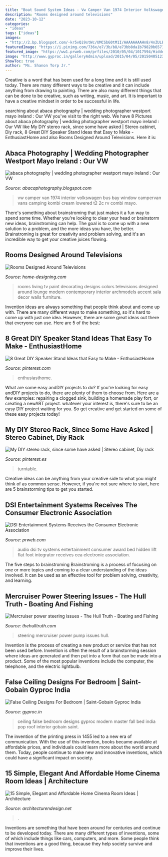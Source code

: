 ```yaml
---
title: "Boat Sound System Ideas - Vw Camper Van 1974 Interior Volkswagen Bus Bay Window Campervan Vans Camping Kombi Cream Lowered T2 2c Rv Combi Mayo"
description: "Rooms designed around televisions"
date: "2023-10-12"
categories:
- "ideas"
tags: ["ideas"]
images:
- "http://2.bp.blogspot.com/-kr5vQi9stWc/UMCSbG0tM1I/AAAAAAAAHn8/4nZULBkD82s/s1600/vw+camper+van%252C+bay+window%252C+1974%252C+vw+camper+van+interior%252C+cream+and+white+vw+late+bay+with+red+leather+interior%252C+vw+camper+lowered-2.jpg"
featuredImage: "https://i.pinimg.com/736x/e7/3b/b8/e73bb8da1b79820b6571e4bc0668cfff--speaker-stands-racks.jpg"
featured_image: "https://ww1.prweb.com/prfiles/2010/05/04/1017594/HiddenTVmotorizedlift.jpg"
image: "http://www.gyproc.in/galleryAdmin/upload/2015/04/05/20150405123422-ec711061.jpg"
ShowToc: true
author: "Ms. Shanon Torp Jr."
---
```



Creative is a word that has been used for a long time and it is still used today. There are many different ways to be creative and it can include anything from drawing to painting. There are also many different things that can be done to be creative, such as writing, music, and art. It is important to have a creative mindset in order to be successful in life.

	

		
searching about abaca photography | wedding photographer westport mayo ireland : Our VW you've visit to the right web. We have 8 Pictures about abaca photography | wedding photographer westport mayo ireland : Our VW like My DIY stereo rack, since some have asked | Stereo cabinet, Diy rack, 8 Great DIY Speaker Stand Ideas that Easy to Make - EnthusiastHome and also Rooms Designed Around Televisions. Here it is:
		
    
## Abaca Photography | Wedding Photographer Westport Mayo Ireland : Our VW

<img loading=lazy src="http://2.bp.blogspot.com/-kr5vQi9stWc/UMCSbG0tM1I/AAAAAAAAHn8/4nZULBkD82s/s1600/vw+camper+van%252C+bay+window%252C+1974%252C+vw+camper+van+interior%252C+cream+and+white+vw+late+bay+with+red+leather+interior%252C+vw+camper+lowered-2.jpg" onerror="this.onerror=null;this.src='https://tse1.mm.bing.net/th?id=OIP.WWMe3yyy5lIzGmuHbDhhxAHaE7&amp;pid=15.1';" alt="abaca photography | wedding photographer westport mayo ireland : Our VW">

_Source: abacaphotography.blogspot.com_

>vw camper van 1974 interior volkswagen bus bay window campervan vans camping kombi cream lowered t2 2c rv combi mayo. 

	

There's something about brainstroming that just makes it a fun way to spend some time. Whether you're looking to clear your head or brainstorm new ideas, brainstroming can help. The goal is to come up with a new solution to a problem, and the more ideas you have, the better. Brainstroming is great for creativity and problem solving, and it's an incredible way to get your creative juices flowing.

    
## Rooms Designed Around Televisions

<img loading=lazy src="http://cdn.home-designing.com/wp-content/uploads/2010/04/7-living-rooms-by-archmodels2.jpg" onerror="this.onerror=null;this.src='https://tse4.mm.bing.net/th?id=OIP.s0HxzqbKPBAqlUXmZFfEkQHaEy&amp;pid=15.1';" alt="Rooms Designed Around Televisions">

_Source: home-designing.com_

>rooms living tv paint decorating designs colors televisions designed around lounge modern contemporary interior archmodels accent sala decor walls furniture. 

	

Invention ideas are always something that people think about and come up with. There are many different ways to make something, so it's hard to come up with just one idea. However, there are some great ideas out there that everyone can use. Here are 5 of the best: 

    
## 8 Great DIY Speaker Stand Ideas That Easy To Make - EnthusiastHome

<img loading=lazy src="https://i.pinimg.com/736x/1f/71/6c/1f716cfec5a22a8ec9c6ceea6aff1d2e.jpg" onerror="this.onerror=null;this.src='https://tse4.mm.bing.net/th?id=OIP.JEBxBeeuJGt-tbiUT2GvvgHaLH&amp;pid=15.1';" alt="8 Great DIY Speaker Stand Ideas that Easy to Make - EnthusiastHome">

_Source: pinterest.com_

>enthusiasthome. 

	

What are some easy andDIY projects to do?
If you're looking for easy andDIY projects to do, there are plenty of them to choose from. Here are a few examples: repairing a clogged sink, building a homemade play fort, or creating a newART project. whatever your interest is, there's sure to be an easy DIY project waiting for you. So get creative and get started on some of these easy projects today!

    
## My DIY Stereo Rack, Since Some Have Asked | Stereo Cabinet, Diy Rack

<img loading=lazy src="https://i.pinimg.com/736x/e7/3b/b8/e73bb8da1b79820b6571e4bc0668cfff--speaker-stands-racks.jpg" onerror="this.onerror=null;this.src='https://tse2.mm.bing.net/th?id=OIP.G74sLF78cfaeGWvv1kJD7QHaJ4&amp;pid=15.1';" alt="My DIY stereo rack, since some have asked | Stereo cabinet, Diy rack">

_Source: pinterest.es_

>turntable. 

	

Creative ideas can be anything from your creative side to what you might think of as common sense. However, if you're not sure where to start, here are 5 brainstorming tips to get you started.

    
## DSI Entertainment Systems Receives The Consumer Electronic Association

<img loading=lazy src="https://ww1.prweb.com/prfiles/2010/05/04/1017594/HiddenTVmotorizedlift.jpg" onerror="this.onerror=null;this.src='https://tse3.mm.bing.net/th?id=OIP.H-LPoGgsbNSLLXcmgBzNDAHaE7&amp;pid=15.1';" alt="DSI Entertainment Systems Receives the Consumer Electronic Association">

_Source: prweb.com_

>audio dsi tv systems entertainment consumer award bed hidden lift flat foot integrator receives cea electronic association. 

	

The five steps to brainstroming
Brainstroming is a process of focusing on one or more topics and coming to a clear understanding of the ideas involved. It can be used as an effective tool for problem solving, creativity, and learning.

    
## Mercruiser Power Steering Issues - The Hull Truth - Boating And Fishing

<img loading=lazy src="https://www.thehulltruth.com/attachment.php?attachmentid=231447&amp;stc=1&amp;d=1333373881" onerror="this.onerror=null;this.src='https://tse4.mm.bing.net/th?id=OIP.3NSYjCqX7S1q8MsBgVa5eAHaE5&amp;pid=15.1';" alt="Mercruiser power steering issues - The Hull Truth - Boating and Fishing">

_Source: thehulltruth.com_

>steering mercruiser power pump issues hull. 

	

Invention is the process of creating a new product or service that has not been used before. Invention is often the result of a brainstorming session where ideas are generated and then put into a form that can be made into a product. Some of the most popular inventions include the computer, the telephone, and the electric lightbulb.

    
## False Ceiling Designs For Bedroom | Saint-Gobain Gyproc India

<img loading=lazy src="http://www.gyproc.in/galleryAdmin/upload/2015/04/05/20150405123422-ec711061.jpg" onerror="this.onerror=null;this.src='https://tse4.mm.bing.net/th?id=OIP.7HEQYVG9vwISaXXh5FGaVgHaEg&amp;pid=15.1';" alt="False Ceiling Designs For Bedroom | Saint-Gobain Gyproc India">

_Source: gyproc.in_

>ceiling false bedroom designs gyproc modern master fall bed india pop roof interior gobain saint. 

	

The invention of the printing press in 1455 led to a new era of communication. With the use of this invention, books became available at affordable prices, and individuals could learn more about the world around them. Today, people continue to make new and innovative inventions, which could have a significant impact on society.

    
## 15 Simple, Elegant And Affordable Home Cinema Room Ideas | Architecture

<img loading=lazy src="https://cdn.architecturendesign.net/wp-content/uploads/2014/08/324.jpg" onerror="this.onerror=null;this.src='https://tse1.mm.bing.net/th?id=OIP.9CwEPFJ1q1HK4U-7QPMGAwHaE6&amp;pid=15.1';" alt="15 Simple, Elegant and Affordable Home Cinema Room Ideas | Architecture">

_Source: architecturendesign.net_

>. 

	

Inventions are something that have been around for centuries and continue to be developed today. There are many different types of inventions, some of which include things like cars, computers, and more. Some people think that inventions are a good thing, because they help society survive and improve their lives.

